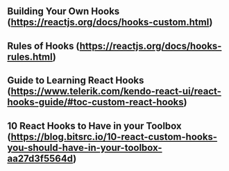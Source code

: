 ## Building Your Own Hooks (https://reactjs.org/docs/hooks-custom.html)

## Rules of Hooks (https://reactjs.org/docs/hooks-rules.html)

## Guide to Learning React Hooks (https://www.telerik.com/kendo-react-ui/react-hooks-guide/#toc-custom-react-hooks)

## 10 React Hooks to Have in your Toolbox (https://blog.bitsrc.io/10-react-custom-hooks-you-should-have-in-your-toolbox-aa27d3f5564d)
